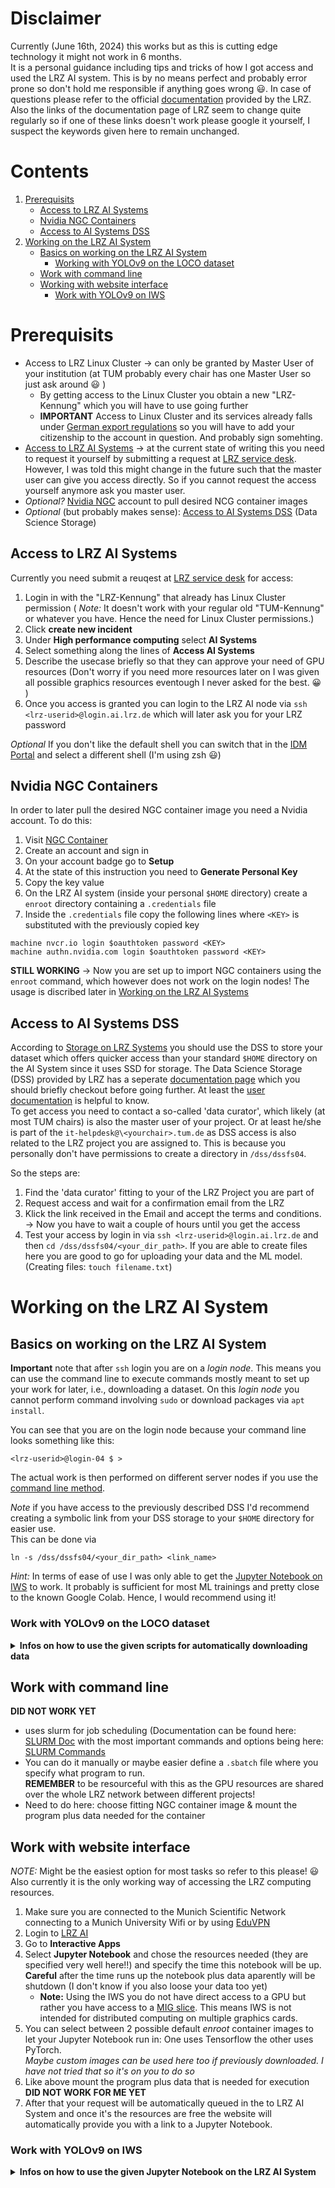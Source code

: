 # Disclaimer

Currently (June 16th, 2024) this works but as this is cutting edge technology it might not work in 6 months. \
It is a personal guidance including tips and tricks of how I got access and used the LRZ AI system.
This is by no means perfect and probably error prone so don't hold me responsible if anything goes wrong :smiley:.
In case of questions please refer to the official [documentation](https://doku.lrz.de/lrz-ai-systems-11484278.html) provided by the LRZ. \
Also the links of the documentation page of LRZ seem to change quite regularly so if one of these links doesn't work please google it yourself, I suspect the keywords given here to remain unchanged.

# Contents

1. [Prerequisits](#prerequisits)
    * [Access to LRZ AI Systems](#access-to-lrz-ai-systems)
    * [Nvidia NGC Containers](#nvidia-ngc-containers)
    * [Access to AI Systems DSS](#access-to-ai-systems-dss)
2. [Working on the LRZ AI System](#working-on-the-lrz-ai-system)
   * [Basics on working on the LRZ AI System](#basics-on-working-on-the-lrz-ai-system)
       * [Working with YOLOv9 on the LOCO dataset](#work-with-yolov9-on-the-loco-dataset) 
    * [Work with command line](#work-with-command-line)
    * [Working with website interface](#work-with-website-interface)
        * [Work with YOLOv9 on IWS](#work-with-yolov9-on-iws)


# Prerequisits

* Access to LRZ Linux Cluster &rarr; can only be granted by Master User of your institution
  (at TUM probably every chair has one Master User so just ask around :smiley: )
    * By getting access to the Linux Cluster you obtain a new "LRZ-Kennung" which you will have to use going further
    * **IMPORTANT** Access to Linux Cluster and its services already falls under [German export regulations](https://www.lrz.de/wir/regelwerk/exportkontrollverordnungen_en/) so you will have to add your citizenship to the account in question. And probably sign somehting.
* [Access to LRZ AI Systems](#access-to-lrz-ai-systems) &rarr; at the current state of writing this you need to request it yourself by submitting a request at [LRZ service desk](https://servicedesk.lrz.de/en/selfservice#). However, I was told this might change in the future such that the master user can give you access directly. So if you cannot request the access yourself anymore ask you master user.
* *Optional?* [Nvidia NGC](#nvidia-ngc-containers) account to pull desired NCG container images
* *Optional* (but probably makes sense): [Access to AI Systems DSS](#access-to-ai-systems-dss) (Data Science Storage)

## Access to LRZ AI Systems

Currently you need submit a reuqest at [LRZ service desk](https://servicedesk.lrz.de/en/selfservice#) for
access:
1. Login in with the "LRZ-Kennung" that already has Linux Cluster permission ( *Note:* It doesn't work with your regular old "TUM-Kennung" or whatever you have. Hence the need for Linux Cluster permissions.)
2. Click **create new incident**
3. Under **High performance computing** select **AI Systems**
4. Select something along the lines of **Access AI Systems**
5. Describe the usecase briefly so that they can approve your need of GPU resources (Don't worry if you need more resources later on I was given all possible graphics resources eventough I never asked for the best. :grinning: )
6. Once you access is granted you can login to the LRZ AI node via `ssh <lrz-userid>@login.ai.lrz.de` which will later ask you for your LRZ password

*Optional* If you don't like the default shell you can switch that in the [IDM Portal](https://idmportal2.lrz.de) and select
a different shell (I'm using zsh :smiley:)

## Nvidia NGC Containers

In order to later pull the desired NGC container image you need a Nvidia account. To do this:
1. Visit [NGC Container](https://catalog.ngc.nvidia.com)
2. Create an account and sign in
3. On your account badge go to **Setup**
4. At the state of this instruction you need to **Generate Personal Key**
5. Copy the key value
6. On the LRZ AI system (inside your personal `$HOME` directory) create a `enroot` directory containing a `.credentials` file
7. Inside the `.credentials` file copy the following lines where `<KEY>` is substituted with the previously copied key
```
machine nvcr.io login $oauthtoken password <KEY>
machine authn.nvidia.com login $oauthtoken password <KEY>
```
**STILL WORKING**
&rarr; Now you are set up to import NGC containers using the `enroot` command, which however does not work on the login nodes! 
The usage is discribed later in [Working on the LRZ AI Systems](#working-on-the-lrz-ai-system)

## Access to AI Systems DSS

According to [Storage on LRZ Systems](https://doku.lrz.de/2-storage-on-the-lrz-ai-systems-10746646.html) you should use the DSS to store your dataset which offers quicker access than your standard `$HOME` directory on the AI System
since it uses SSD for storage. The Data Science Storage (DSS) provided by LRZ has a seperate [documentation page](https://doku.lrz.de/data-science-storage-10745685.html) which you should briefly checkout before going further. At least the [user documentation](https://doku.lrz.de/dss-documentation-for-users-11476038.html) is helpful to know. \
To get access you need to contact a so-called 'data curator', which likely (at most TUM chairs) is also the master user of your project. Or at least he/she is part of the `it-helpdesk@\<yourchair>.tum.de` as DSS access is also related to the LRZ project you are assigned to.
This is because you personally don't have permissions to create a directory in `/dss/dssfs04`. 

So the steps are:
1. Find the 'data curator' fitting to your of the LRZ Project you are part of
2. Request access and wait for a confirmation email from the LRZ
3. Klick the link received in the Email and accept the terms and conditions. &rarr; Now you have to wait a couple of hours until you get the access
4. Test your access by login in via `ssh <lrz-userid>@login.ai.lrz.de` and then `cd /dss/dssfs04/<your_dir_path>`. If you are able to create files here you are good to go for uploading your data and the ML model. (Creating files: `touch filename.txt`) 

# Working on the LRZ AI System

## Basics on working on the LRZ AI System

**Important** note that after `ssh` login you are on a *login node*. This means you can use the command line to execute commands mostly meant to set up your work for later, i.e., downloading a dataset. On this *login node* you cannot perform command involving `sudo` or download packages via `apt install`.

You can see that you are on the login node because your command line looks something like this:
```
<lrz-userid>@login-04 $ >
```
The actual work is then performed on different server nodes if you use the [command line method](#work-with-command-line).

*Note* if you have access to the previously described DSS I'd recommend creating a symbolic link from your DSS storage to your `$HOME` directory for easier use. \
This can be done via
```
ln -s /dss/dssfs04/<your_dir_path> <link_name>
```

*Hint:* In terms of ease of use I was only able to get the [Jupyter Notebook on IWS](#work-with-website-interface) to work. It probably is sufficient for most ML trainings and pretty close to the known Google Colab. Hence, I would recommend using it!

### Work with YOLOv9 on the LOCO dataset
<details><summary> <b>Infos on how to use the given scripts for automatically downloading data</b> </summary>

For ease of use, and because it is necessary to always download the data again when using Google's Colab, I wrote the `get_loco.sh` and the `transform_to_yolo_format.py` script which automatically download the LOCO dataset and transform it to fit YOLO standards.

These scripts also come in handy when preparing the data for execution on the LRZ AI System.
Firstly, I would recommend to
```
git clone https://github.com/KoniHD/yolov9.git
```
to have the code available and then perform the following data transformation if needed.


To download the dataset perform the following command in the lcoation you want the dataset to be downloaded to.
```
./yolov9/scripts/get_loco.sh
```
*Hint:* If you cloned the repo you will have to make the script executable first with 
```
chmod +x ./yolov9/scripts/get_loco.sh
```

After the dataset is downloaded it is ready to be used by an object detection model using the 'MSCOCO' data anotation format. However, if needed it can be transformed using the `transform_to_yolo_format.py` (which btw can also be used if you just want to **get rid of the subdirectory structure** the LOCO dataset naturally comes with or if you only want to **convert the anotation format**) \
For parameter explanation just use 
```
python3 ./yolov9/scripts/transform_to_yolo_format.py --help
```
If you want to use it for further usage with the YOLOv9 model use these parameters
```
python3 ./yolov9/scripts/transform_to_yolo_format.py -d ./<path_to_loco_dir> -c2y -cI
```

Both these scripts are already included in the Jupyter Notebook `train-yolov9.ipynb` which is meant for use with Google Colab. \
If you want to train the model on the LRZ Systems I'd recommend to execute both of these scripts once on a login node and then copy the resulting `./loco` directory into your DSS for training purposes later.

</details>

## Work with command line

**DID NOT WORK YET**

* uses slurm for job scheduling (Documentation can be found here: [SLURM Doc](https://slurm.schedmd.com/documentation.html)
  with the most important commands and options being here: [SLURM Commands](https://slurm.schedmd.com/pdfs/summary.pdf)
* You can do it manually or maybe easier define a `.sbatch` file where you specify what program to run. \
**REMEMBER** to be resourceful with this as the GPU resources are shared over the whole LRZ network between different projects!
* Need to do here: choose fitting NGC container image & mount the program plus data needed for the container

## Work with website interface

*NOTE:* Might be the easiest option for most tasks so refer to this please! :smiley:\
Also currently it is the only working way of accessing the LRZ computing resources.
1. Make sure you are connected to the Munich Scientific Network connecting to a Munich University Wifi or by using [EduVPN](https://doku.lrz.de/vpn-10333177.html?showLanguage=en_GB)
2. Login to [LRZ AI](https://login.ai.lrz.de)
3. Go to **Interactive Apps**
4. Select **Jupyter Notebook** and chose the resources needed (they are specified very well here!!) and specify the time this notebook will be up. **Careful** after the time runs up the notebook plus data aparently will be shutdown (I don't know if you also loose your data too yet)
    * **Note:** Using the IWS you do not have direct access to a GPU but rather you have access to a [MIG slice](https://www.nvidia.com/en-us/technologies/multi-instance-gpu/). This means IWS is not intended for distributed computing on multiple graphics cards.
5. You can select between 2 possible default *enroot* container images to let your Jupyter Notebook run in: One uses Tensorflow the other uses PyTorch. \
*Maybe custom images can be used here too if previously downloaded. I have not tried that so it's on you to do so*
6. Like above mount the program plus data that is needed for execution \
**DID NOT WORK FOR ME YET**
7. After that your request will be automatically queued in the to LRZ AI System and once it's the resources are free the website will automatically provide you with a link to a Jupyter Notebook.

### Work with YOLOv9 on IWS
<details><summary> <b>Infos on how to use the given Jupyter Notebook on the LRZ AI System</b> </summary>

* To avoid mounting issues I recommend creating a Linux Sym link of your `/dss/dssfs04` directory into your `$HOME` directory as this is automatically mounted into your Notebook session. Discribed [here](#working-on-the-lrz-ai-system)
* Since the AI System is not intended for testing I would recommend cloning the git repo into your `/dss/dssfs04` and follow the steps done in [working with loco on IWS](#work-with-yolov9-on-the-loco-dataset). In the execution I would recommend only to perform `git pull`.
* I put together a Jupyter Notebook meant for execution on the LRZ System: `./yolov9/LRZ-AI-Systems/train-model.ipynb`. In this script the first two code cells are meant to be performed before every training execution in oder to 1. clone the latest changes you commited from *coding on your own* machine 2. install the necessary pip extensions mentioned in the [README.md](https://github.com/WongKinYiu/yolov9/blob/main/README.md/#installation).
* After executing the first two cells reload the kernel and then start the Notebook again beginning with the third cell!

</details>